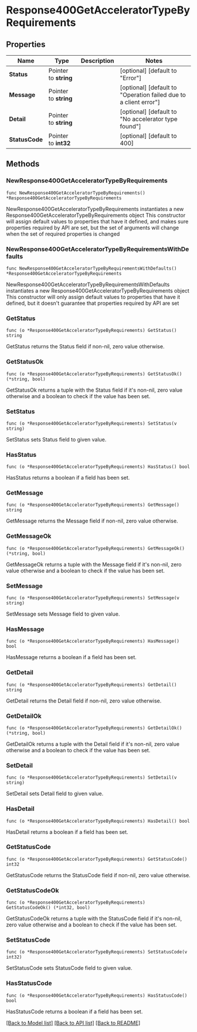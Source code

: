 # Response400GetAcceleratorTypeByRequirements

## Properties

Name | Type | Description | Notes
------------ | ------------- | ------------- | -------------
**Status** | Pointer to **string** |  | [optional] [default to "Error"]
**Message** | Pointer to **string** |  | [optional] [default to "Operation failed due to a client error"]
**Detail** | Pointer to **string** |  | [optional] [default to "No accelerator type found"]
**StatusCode** | Pointer to **int32** |  | [optional] [default to 400]

## Methods

### NewResponse400GetAcceleratorTypeByRequirements

`func NewResponse400GetAcceleratorTypeByRequirements() *Response400GetAcceleratorTypeByRequirements`

NewResponse400GetAcceleratorTypeByRequirements instantiates a new Response400GetAcceleratorTypeByRequirements object
This constructor will assign default values to properties that have it defined,
and makes sure properties required by API are set, but the set of arguments
will change when the set of required properties is changed

### NewResponse400GetAcceleratorTypeByRequirementsWithDefaults

`func NewResponse400GetAcceleratorTypeByRequirementsWithDefaults() *Response400GetAcceleratorTypeByRequirements`

NewResponse400GetAcceleratorTypeByRequirementsWithDefaults instantiates a new Response400GetAcceleratorTypeByRequirements object
This constructor will only assign default values to properties that have it defined,
but it doesn't guarantee that properties required by API are set

### GetStatus

`func (o *Response400GetAcceleratorTypeByRequirements) GetStatus() string`

GetStatus returns the Status field if non-nil, zero value otherwise.

### GetStatusOk

`func (o *Response400GetAcceleratorTypeByRequirements) GetStatusOk() (*string, bool)`

GetStatusOk returns a tuple with the Status field if it's non-nil, zero value otherwise
and a boolean to check if the value has been set.

### SetStatus

`func (o *Response400GetAcceleratorTypeByRequirements) SetStatus(v string)`

SetStatus sets Status field to given value.

### HasStatus

`func (o *Response400GetAcceleratorTypeByRequirements) HasStatus() bool`

HasStatus returns a boolean if a field has been set.

### GetMessage

`func (o *Response400GetAcceleratorTypeByRequirements) GetMessage() string`

GetMessage returns the Message field if non-nil, zero value otherwise.

### GetMessageOk

`func (o *Response400GetAcceleratorTypeByRequirements) GetMessageOk() (*string, bool)`

GetMessageOk returns a tuple with the Message field if it's non-nil, zero value otherwise
and a boolean to check if the value has been set.

### SetMessage

`func (o *Response400GetAcceleratorTypeByRequirements) SetMessage(v string)`

SetMessage sets Message field to given value.

### HasMessage

`func (o *Response400GetAcceleratorTypeByRequirements) HasMessage() bool`

HasMessage returns a boolean if a field has been set.

### GetDetail

`func (o *Response400GetAcceleratorTypeByRequirements) GetDetail() string`

GetDetail returns the Detail field if non-nil, zero value otherwise.

### GetDetailOk

`func (o *Response400GetAcceleratorTypeByRequirements) GetDetailOk() (*string, bool)`

GetDetailOk returns a tuple with the Detail field if it's non-nil, zero value otherwise
and a boolean to check if the value has been set.

### SetDetail

`func (o *Response400GetAcceleratorTypeByRequirements) SetDetail(v string)`

SetDetail sets Detail field to given value.

### HasDetail

`func (o *Response400GetAcceleratorTypeByRequirements) HasDetail() bool`

HasDetail returns a boolean if a field has been set.

### GetStatusCode

`func (o *Response400GetAcceleratorTypeByRequirements) GetStatusCode() int32`

GetStatusCode returns the StatusCode field if non-nil, zero value otherwise.

### GetStatusCodeOk

`func (o *Response400GetAcceleratorTypeByRequirements) GetStatusCodeOk() (*int32, bool)`

GetStatusCodeOk returns a tuple with the StatusCode field if it's non-nil, zero value otherwise
and a boolean to check if the value has been set.

### SetStatusCode

`func (o *Response400GetAcceleratorTypeByRequirements) SetStatusCode(v int32)`

SetStatusCode sets StatusCode field to given value.

### HasStatusCode

`func (o *Response400GetAcceleratorTypeByRequirements) HasStatusCode() bool`

HasStatusCode returns a boolean if a field has been set.


[[Back to Model list]](../README.md#documentation-for-models) [[Back to API list]](../README.md#documentation-for-api-endpoints) [[Back to README]](../README.md)


